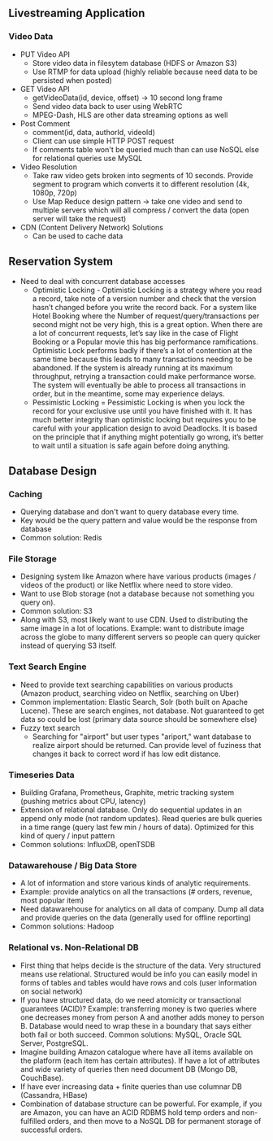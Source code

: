 ## Livestreaming Application
### Video Data
- PUT Video API
  - Store video data in filesytem database (HDFS or Amazon S3)
  - Use RTMP for data upload (highly reliable because need data to be persisted when posted)
- GET Video API
  - getVideoData(id, device, offset) -> 10 second long frame
  - Send video data back to user using WebRTC 
  - MPEG-Dash, HLS are other data streaming options as well
- Post Comment
  - comment(id, data, authorId, videoId)
  - Client can use simple HTTP POST request
  - If comments table won't be queried much than can use NoSQL else for relational queries use MySQL
- Video Resolution
  - Take raw video gets broken into segments of 10 seconds. Provide segment to program which converts it to different resolution (4k, 1080p, 720p)
  - Use Map Reduce design pattern -> take one video and send to multiple servers which will all compress / convert the data (open server will take the request)
- CDN (Content Delivery Network) Solutions
  - Can be used to cache data

## Reservation System
- Need to deal with concurrent database accesses
  - Optimistic Locking - Optimistic Locking is a strategy where you read a record, take note of a version number and check that the version hasn’t changed before you write the record back. For a system like Hotel Booking where the Number of request/query/transactions per second might not be very high, this is a great option. When there are a lot of concurrent requests, let’s say like in the case of Flight Booking or a Popular movie this has big performance ramifications. Optimistic Lock performs badly if there’s a lot of contention at the same time because this leads to many transactions needing to be abandoned. If the system is already running at its maximum throughput, retrying a transaction could make performance worse. The system will eventually be able to process all transactions in order, but in the meantime, some may experience delays.
  - Pessimistic Locking = Pessimistic Locking is when you lock the record for your exclusive use until you have finished with it. It has much better integrity than optimistic locking but requires you to be careful with your application design to avoid Deadlocks. It is based on the principle that if anything might potentially go wrong, it’s better to wait until a situation is safe again before doing anything. 

## Database Design
### Caching
- Querying database and don't want to query database every time.
- Key would be the query pattern and value would be the response from database
- Common solution: Redis

### File Storage
- Designing system like Amazon where have various products (images / videos of the product) or like Netflix where need to store video.
- Want to use Blob storage (not a database because not something you query on).
- Common solution: S3
- Along with S3, most likely want to use CDN. Used to distributing the same image in a lot of locations. Example: want to distribute image across the globe to many different servers so people can query quicker instead of querying S3 itself.

### Text Search Engine
- Need to provide text searching capabilities on various products (Amazon product, searching video on Netflix, searching on Uber)
- Common implementation: Elastic Search, Solr (both built on Apache Lucene). These are search engines, not database. Not guaranteed to get data so could be lost (primary data source should be somewhere else)
- Fuzzy text search
    - Searching for "airport" but user types "ariport," want database to realize airport should be returned. Can provide level of fuziness that changes it back to correct word if has low edit distance.
 
### Timeseries Data
- Building Grafana, Prometheus, Graphite, metric tracking system (pushing metrics about CPU, latency)
- Extension of relational database. Only do sequential updates in an append only mode (not random updates). Read queries are bulk queries in a time range (query last few min / hours of data). Optimized for this kind of query / input pattern
- Common solutions: InfluxDB, openTSDB

### Datawarehouse / Big Data Store
- A lot of information and store various kinds of analytic requirements.
- Example: provide analytics on all the transactions (# orders, revenue, most popular item)
- Need datawarehouse for analytics on all data of company. Dump all data and provide queries on the data (generally used for offline reporting)
- Common solutions: Hadoop

### Relational vs. Non-Relational DB
- First thing that helps decide is the structure of the data. Very structured means use relational. Structured would be info you can easily model in forms of tables and tables would have rows and cols (user information on social network)
- If you have structured data, do we need atomicity or transactional guarantees (ACID)? Example: transferring money is two queries where one decreases money from person A and another adds money to person B. Database would need to wrap these in a boundary that says either both fail or both succeed. Common solutions: MySQL, Oracle SQL Server, PostgreSQL.
- Imagine building Amazon catalogue where have all items available on the platform (each item has certain attributes). If have a lot of attributes and wide variety of queries then need document DB (Mongo DB, CouchBase).
- If have ever increasing data + finite queries than use columnar DB (Cassandra, HBase)
- Combination of database structure can be powerful. For example, if you are Amazon, you can have an ACID RDBMS hold temp orders and non-fulfilled orders, and then move to a NoSQL DB for permanent storage of successful orders.  
  
